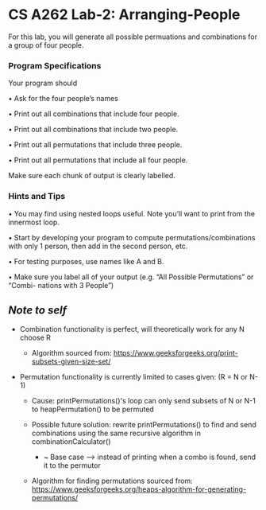 # CS A262 Lab-2: Arranging-People

For this lab, you will generate all possible permuations and combinations for a group of four
people.


### Program Specifications
Your program should

• Ask for the four people’s names

• Print out all combinations that include four people.

• Print out all combinations that include two people.

• Print out all permutations that include three people.

• Print out all permutations that include all four people.

Make sure each chunk of output is clearly labelled.


### Hints and Tips

• You may find using nested loops useful. Note you’ll want to print from the innermost
loop.

• Start by developing your program to compute permutations/combinations with only 1
person, then add in the second person, etc.

• For testing purposes, use names like A and B.

• Make sure you label all of your output (e.g. “All Possible Permutations” or “Combi-
nations with 3 People”)

## *Note to self* 
- Combination functionality is perfect, will theoretically work for any N choose R

  - Algorithm sourced from: https://www.geeksforgeeks.org/print-subsets-given-size-set/
  
 - Permutation functionality is currently limited to cases given: (R = N or N-1)
 
    - Cause: printPermutations()'s loop can only send subsets of N or N-1 to heapPermutation() to be permuted
  
    - Possible future solution: rewrite printPermutations() to find and send combinations using the
  same recursive algorithm in combinationCalculator()
  
      - ~ Base case --> instead of printing when a combo is found, send it to the permutor
      
    - Algorithm for finding permutations sourced from: https://www.geeksforgeeks.org/heaps-algorithm-for-generating-permutations/
